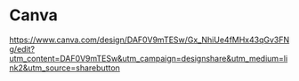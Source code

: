 # Canva
https://www.canva.com/design/DAF0V9mTESw/Gx_NhiUe4fMHx43qGv3FNg/edit?utm_content=DAF0V9mTESw&utm_campaign=designshare&utm_medium=link2&utm_source=sharebutton
